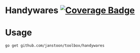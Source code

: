 # Handywares [![Coverage Badge][bdg-cov-handywares]][action-tests]

# Usage

```shell
go get github.com/janstoon/toolbox/handywares
```

[action-tests]: https://github.com/janstoon/toolbox/actions?query=branch%3Amaster+workflow%3Atests
[bdg-cov-handywares]: https://img.shields.io/endpoint?url=https://gist.githubusercontent.com/pouyanh/69229998008a13b9b87590ebe50ecded/raw/janstoon_toolbox_handywares_refs_heads_master.json
